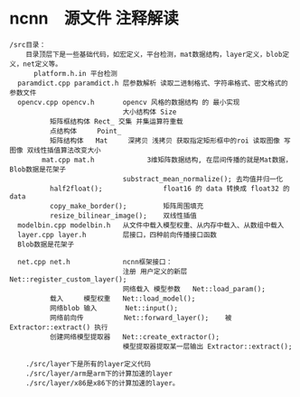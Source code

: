 # ncnn　源文件 注释解读

    /src目录：
        目录顶层下是一些基础代码，如宏定义，平台检测，mat数据结构，layer定义，blob定义，net定义等。
          platform.h.in 平台检测
      paramdict.cpp paramdict.h 层参数解析 读取二进制格式、字符串格式、密文格式的参数文件
      opencv.cpp opencv.h       opencv 风格的数据结构 的 最小实现
                                大小结构体 Size 
              矩阵框结构体 Rect_ 交集 并集运算符重载
              点结构体     Point_
              矩阵结构体   Mat     深拷贝 浅拷贝 获取指定矩形框中的roi 读取图像 写图像 双线性插值算法改变大小
            mat.cpp mat.h             3维矩阵数据结构, 在层间传播的就是Mat数据，Blob数据是花架子
                                substract_mean_normalize(); 去均值并归一化
              half2float();               float16 的 data 转换成 float32 的 data
              copy_make_border();         矩阵周围填充
              resize_bilinear_image();    双线性插值
      modelbin.cpp modelbin.h   从文件中载入模型权重、从内存中载入、从数组中载入
      layer.cpp layer.h         层接口，四种前向传播接口函数
      Blob数据是花架子

      net.cpp net.h             ncnn框架接口：
                                注册 用户定义的新层 Net::register_custom_layer();
                                网络载入 模型参数   Net::load_param();
              载入     模型权重   Net::load_model();
              网络blob 输入       Net::input();
              网络前向传          Net::forward_layer();    被Extractor::extract() 执行
              创建网络模型提取器   Net::create_extractor();
                                模型提取器提取某一层输出 Extractor::extract();

        ./src/layer下是所有的layer定义代码
        ./src/layer/arm是arm下的计算加速的layer
        ./src/layer/x86是x86下的计算加速的layer。
